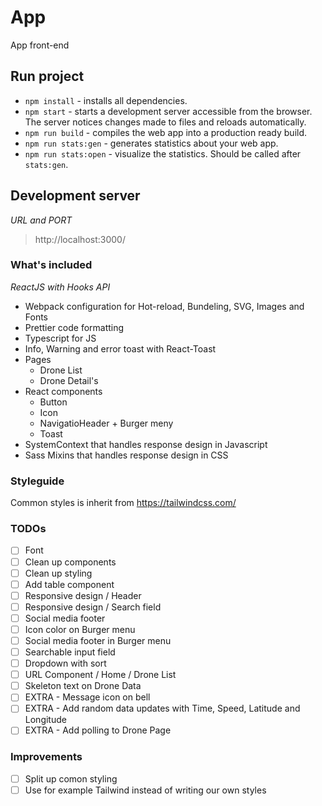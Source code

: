 # App

App front-end

## Run project

- `npm install` - installs all dependencies.
- `npm start` - starts a development server accessible from the browser. The server notices changes made to files and reloads automatically.
- `npm run build` - compiles the web app into a production ready build.
- `npm run stats:gen` - generates statistics about your web app.
- `npm run stats:open` - visualize the statistics. Should be called after `stats:gen`.

## Development server

_URL and PORT_

> http://localhost:3000/

### What's included

_ReactJS with Hooks API_

- Webpack configuration for Hot-reload, Bundeling, SVG, Images and Fonts
- Prettier code formatting
- Typescript for JS
- Info, Warning and error toast with React-Toast
- Pages
  - Drone List
  - Drone Detail's
- React components
  - Button
  - Icon
  - NavigatioHeader + Burger meny
  - Toast
- SystemContext that handles response design in Javascript
- Sass Mixins that handles response design in CSS

### Styleguide

Common styles is inherit from https://tailwindcss.com/

### TODOs

- [ ] Font
- [ ] Clean up components
- [ ] Clean up styling
- [ ] Add table component
- [ ] Responsive design / Header
- [ ] Responsive design / Search field
- [ ] Social media footer
- [ ] Icon color on Burger menu
- [ ] Social media footer in Burger menu
- [ ] Searchable input field
- [ ] Dropdown with sort
- [ ] URL Component / Home / Drone List
- [ ] Skeleton text on Drone Data
- [ ] EXTRA - Message icon on bell
- [ ] EXTRA - Add random data updates with Time, Speed, Latitude and Longitude
- [ ] EXTRA - Add polling to Drone Page

### Improvements

- [ ] Split up comon styling
- [ ] Use for example Tailwind instead of writing our own styles
